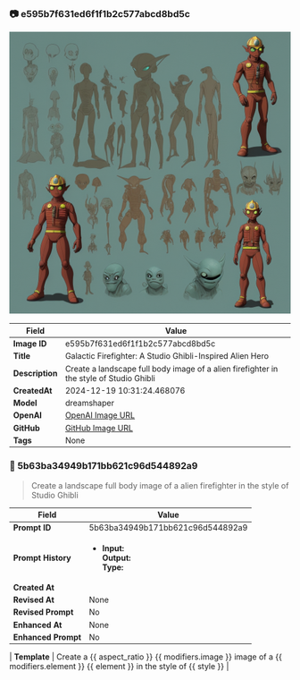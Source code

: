 

### 📷 e595b7f631ed6f1f1b2c577abcd8bd5c 


![data.id](./e595b7f631ed6f1f1b2c577abcd8bd5c.jpg)


| Field          | Value                                                                                                                     |
|----------------|---------------------------------------------------------------------------------------------------------------------------|
| **Image ID**             | e595b7f631ed6f1f1b2c577abcd8bd5c                                                                                                             |
| **Title**           | Galactic Firefighter: A Studio Ghibli-Inspired Alien Hero                                                                                                       |
| **Description**           | Create a landscape full body image of a alien firefighter in the style of Studio Ghibli                                                                                                       |
| **CreatedAt**        | 2024-12-19 10:31:24.468076                                                                                                        |
| **Model**        | dreamshaper                                                                                                        |
| **OpenAI**         | [OpenAI Image URL](http://192.168.1.85:8081/generated-images/b64576880668.png)                                                                                |
| **GitHub**         | [GitHub Image URL](https://raw.githubusercontent.com/Caneta-Silva/studio-ghibli/refs/heads/main/images/e595b7f631ed6f1f1b2c577abcd8bd5c/e595b7f631ed6f1f1b2c577abcd8bd5c.jpg)                                                                                |
| **Tags**       | None                                                                                                                   |

### 📜 5b63ba34949b171bb621c96d544892a9

> Create a landscape full body image of a alien firefighter in the style of Studio Ghibli

| Field          | Value                                                                                                                                                                      |
|----------------|----------------------------------------------------------------------------------------------------------------------------------------------------------------------------|
| **Prompt ID**  | 5b63ba34949b171bb621c96d544892a9                                                                                                                                                            |
| **Prompt History** | <ul><li>**Input:**  <br> **Output:**  <br> **Type:** </li></ul> |
| **Created At** |                                                                                                                                                    |
| **Revised At** | None                                                                                                                                                   |
| **Revised Prompt** | No                                                                                                                                                                      |
| **Enhanced At** | None                                                                                                                                                  |
| **Enhanced Prompt** | No                                                                                                                                                                    |

| **Template**   | Create a {{ aspect_ratio }} {{ modifiers.image }} image of a {{ modifiers.element }} {{ element }} in the style of {{ style }}                                                                                                                                           |


